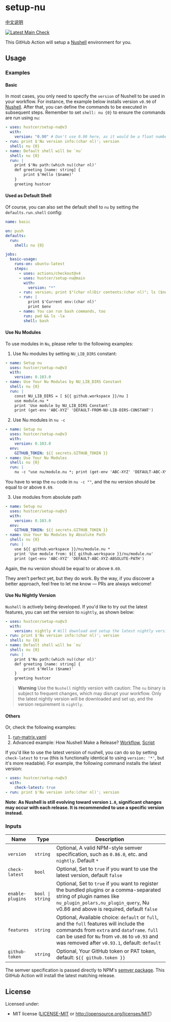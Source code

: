 # setup-nu

[中文说明](README.zh-CN.md)

[![Latest Main Check](https://github.com/hustcer/setup-nu/actions/workflows/main-matrix.yaml/badge.svg)](https://github.com/hustcer/setup-nu/actions/workflows/main-matrix.yaml)

This GitHub Action will setup a [Nushell](https://github.com/nushell/nushell) environment for you.

## Usage

### Examples

#### Basic

In most cases, you only need to specify the `version` of Nushell to be used in your workflow.
For instance, the example below installs version `v0.90` of [Nushell](https://github.com/nushell/nushell).
After that, you can define the commands to be executed in subsequent steps. Remember to set `shell: nu {0}` to ensure the commands are run using `nu`:

```yaml
- uses: hustcer/setup-nu@v3
  with:
    version: "0.90" # Don't use 0.90 here, as it would be a float number and would be converted to 0.9, you can use v0.90/0.90.0 or '0.90'
- run: print $'Nu version info:(char nl)'; version
  shell: nu {0}
- name: Default shell will be `nu`
  shell: nu {0}
  run: |
    print $'Nu path:(which nu)(char nl)'
    def greeting [name: string] {
        print $'Hello ($name)'
    }
    greeting hustcer
```

#### Used as Default Shell

Of course, you can also set the default shell to `nu` by setting the `defaults.run.shell` config:

```yaml
name: basic

on: push
defaults:
  run:
    shell: nu {0}

jobs:
  basic-usage:
    runs-on: ubuntu-latest
    steps:
      - uses: actions/checkout@v4
      - uses: hustcer/setup-nu@main
        with:
          version: "*"
      - run: version; print $"(char nl)Dir contents:(char nl)"; ls ($nu.current-exe | path dirname)
      - run: |
          print $'Current env:(char nl)'
          print $env
      - name: You can run bash commands, too
        run: pwd && ls -la
        shell: bash
```

#### Use Nu Modules

To use modules in `Nu`, please refer to the following examples:

1. Use Nu modules by setting `NU_LIB_DIRS` constant:

```yaml
- name: Setup nu
  uses: hustcer/setup-nu@v3
  with:
    version: 0.103.0
- name: Use Your Nu Modules by NU_LIB_DIRS Constant
  shell: nu {0}
  run: |
    const NU_LIB_DIRS = [ ${{ github.workspace }}/nu ]
    use module.nu *
    print 'Use module by NU_LIB_DIRS Constant'
    print (get-env 'ABC-XYZ' 'DEFAULT-FROM-NU-LIB-DIRS-CONSTANT')
```

2. Use Nu modules in `nu -c`

```yaml
- name: Setup nu
  uses: hustcer/setup-nu@v3
  with:
    version: 0.103.0
  env:
    GITHUB_TOKEN: ${{ secrets.GITHUB_TOKEN }}
- name: Use Your Nu Modules
  shell: nu {0}
  run: |
    nu -c "use nu/module.nu *; print (get-env 'ABC-XYZ' 'DEFAULT-ABC-XYZ')"
```

You have to wrap the `nu` code in `nu -c ""`, and the nu version should be equal to or above `0.69`.

3. Use modules from absolute path

```yaml
- name: Setup nu
  uses: hustcer/setup-nu@v3
  with:
    version: 0.103.0
  env:
    GITHUB_TOKEN: ${{ secrets.GITHUB_TOKEN }}
- name: Use Your Nu Modules by Absolute Path
  shell: nu {0}
  run: |
    use ${{ github.workspace }}/nu/module.nu *
    print 'Use module from: ${{ github.workspace }}/nu/module.nu'
    print (get-env 'ABC-XYZ' 'DEFAULT-ABC-XYZ-ABSOLUTE-PATH')
```

Again, the nu version should be equal to or above `0.69`.

They aren't perfect yet, but they do work. By the way, if you discover a better approach, feel free to let me know — PRs are always welcome!

#### Use Nu Nightly Version

`Nushell` is actively being developed. If you'd like to try out the latest features, you can set the version to `nightly`, as shown below:

```yaml
- uses: hustcer/setup-nu@v3
  with:
    version: nightly # Will download and setup the latest nightly version of Nushell
- run: print $'Nu version info:(char nl)'; version
  shell: nu {0}
- name: Default shell will be `nu`
  shell: nu {0}
  run: |
    print $'Nu path:(which nu)(char nl)'
    def greeting [name: string] {
        print $'Hello ($name)'
    }
    greeting hustcer
```

> **Warning**
> Use the `Nushell` nightly version with caution: The `nu` binary is subject to frequent changes,
> which may disrupt your workflow. Only the latest nightly version will be downloaded and set up,
> and the version requirement is `nightly`.

#### Others

Or, check the following examples:

1. [run-matrix.yaml](https://github.com/hustcer/setup-nu/blob/main/.github/workflows/release-matrix.yaml)
2. Advanced example: How Nushell Make a Release? [Workflow](https://github.com/nushell/nushell/blob/main/.github/workflows/release.yml), [Script](https://github.com/nushell/nushell/blob/main/.github/workflows/release-pkg.nu)

If you'd like to use the latest version of nushell, you can do so by setting `check-latest` to `true`
(this is functionally identical to using `version: '*'`, but it's more readable). For example, the
following command installs the latest version:

```yaml
- uses: hustcer/setup-nu@v3
  with:
    check-latest: true
- run: print $'Nu version info:(char nl)'; version
```

**Note**: **As Nushell is still evolving toward version `1.0`, significant changes may occur with each release. It is recommended to use a specific version instead.**

### Inputs

| Name             | Type   | Description    |
| ---------------- | ------ | -------------- |
| `version`        | `string` | Optional, A valid NPM-style semver specification, such as `0.86.0`, etc. and `nightly`. Default `*`        |
| `check-latest`   | `bool`   | Optional, Set to `true` if you want to use the latest version, default `false`   |
| `enable-plugins` | `bool \| string`  | Optional, Set to `true` if you want to register the bundled plugins or a comma-separated string of plugin names like `nu_plugin_polars,nu_plugin_query`, Nu v0.86 and above is required, default `false` |
| `features`       | `string` | Optional, Available choice: `default` or `full`, and the `full` features will include the commands from `extra` and `dataframe`. `full` can be used for `Nu` from `v0.86` to `v0.93` and was removed after `v0.93.1`, default: `default` |
| `github-token`   | `string` | Optional, Your GitHub token or PAT token, default: `${{ github.token }}`   |

The semver specification is passed directly to NPM's [semver package](https://www.npmjs.com/package/semver).
This GitHub Action will install the latest matching release.

## License

Licensed under:

- MIT license ([LICENSE-MIT](LICENSE-MIT) or http://opensource.org/licenses/MIT)
